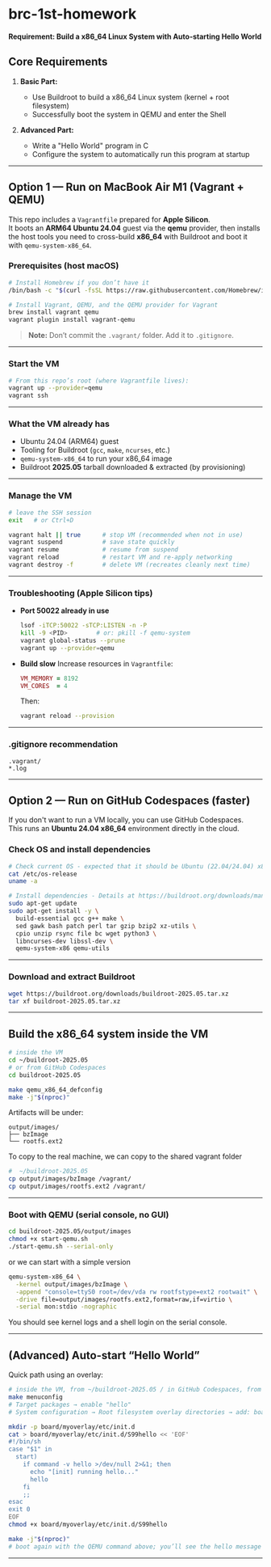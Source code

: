 # brc-1st-homework

**Requirement: Build a x86_64 Linux System with Auto-starting Hello World**

## Core Requirements

1. **Basic Part:**

   - Use Buildroot to build a x86_64 Linux system (kernel + root filesystem)
   - Successfully boot the system in QEMU and enter the Shell

2. **Advanced Part:**
   - Write a "Hello World" program in C
   - Configure the system to automatically run this program at startup

---

## Option 1 — Run on MacBook Air M1 (Vagrant + QEMU)

This repo includes a `Vagrantfile` prepared for **Apple Silicon**.  
It boots an **ARM64 Ubuntu 24.04** guest via the **qemu** provider, then installs the host tools you need to cross-build **x86_64** with Buildroot and boot it with `qemu-system-x86_64`.

### Prerequisites (host macOS)

```bash
# Install Homebrew if you don’t have it
/bin/bash -c "$(curl -fsSL https://raw.githubusercontent.com/Homebrew/install/HEAD/install.sh)"

# Install Vagrant, QEMU, and the QEMU provider for Vagrant
brew install vagrant qemu
vagrant plugin install vagrant-qemu
```

> **Note:** Don’t commit the `.vagrant/` folder. Add it to `.gitignore`.

---

### Start the VM

```bash
# From this repo’s root (where Vagrantfile lives):
vagrant up --provider=qemu
vagrant ssh
```

---

### What the VM already has

- Ubuntu 24.04 (ARM64) guest
- Tooling for Buildroot (`gcc`, `make`, `ncurses`, etc.)
- `qemu-system-x86_64` to run your x86_64 image
- Buildroot **2025.05** tarball downloaded & extracted (by provisioning)

---

### Manage the VM

```bash
# leave the SSH session
exit   # or Ctrl+D

vagrant halt || true      # stop VM (recommended when not in use)
vagrant suspend           # save state quickly
vagrant resume            # resume from suspend
vagrant reload            # restart VM and re-apply networking
vagrant destroy -f        # delete VM (recreates cleanly next time)
```

---

### Troubleshooting (Apple Silicon tips)

- **Port 50022 already in use**

  ```bash
  lsof -iTCP:50022 -sTCP:LISTEN -n -P
  kill -9 <PID>        # or: pkill -f qemu-system
  vagrant global-status --prune
  vagrant up --provider=qemu
  ```

- **Build slow**
  Increase resources in `Vagrantfile`:
  ```ruby
  VM_MEMORY = 8192
  VM_CORES  = 4
  ```
  Then:
  ```bash
  vagrant reload --provision
  ```

---

### .gitignore recommendation

```gitignore
.vagrant/
*.log
```

---

## Option 2 — Run on GitHub Codespaces (faster)

If you don't want to run a VM locally, you can use GitHub Codespaces.  
This runs an **Ubuntu 24.04 x86_64** environment directly in the cloud.

### Check OS and install dependencies

```bash
# Check current OS - expected that it should be Ubuntu (22.04/24.04) x86_64.
cat /etc/os-release
uname -a

# Install dependencies - Details at https://buildroot.org/downloads/manual/manual.html#requirement
sudo apt-get update
sudo apt-get install -y \
  build-essential gcc g++ make \
  sed gawk bash patch perl tar gzip bzip2 xz-utils \
  cpio unzip rsync file bc wget python3 \
  libncurses-dev libssl-dev \
  qemu-system-x86 qemu-utils
```

---

### Download and extract Buildroot

```bash
wget https://buildroot.org/downloads/buildroot-2025.05.tar.xz
tar xf buildroot-2025.05.tar.xz
```

---

## Build the x86_64 system inside the VM

```bash
# inside the VM
cd ~/buildroot-2025.05
# or from GitHub Codespaces
cd buildroot-2025.05

make qemu_x86_64_defconfig
make -j"$(nproc)"
```

Artifacts will be under:

```
output/images/
├── bzImage
└── rootfs.ext2
```

To copy to the real machine, we can copy to the shared vagrant folder

```bash
#  ~/buildroot-2025.05
cp output/images/bzImage /vagrant/
cp output/images/rootfs.ext2 /vagrant/
```

---

### Boot with QEMU (serial console, no GUI)

```bash
cd buildroot-2025.05/output/images
chmod +x start-qemu.sh
./start-qemu.sh --serial-only
```

or we can start with a simple version

```bash
qemu-system-x86_64 \
  -kernel output/images/bzImage \
  -append "console=ttyS0 root=/dev/vda rw rootfstype=ext2 rootwait" \
  -drive file=output/images/rootfs.ext2,format=raw,if=virtio \
  -serial mon:stdio -nographic
```

You should see kernel logs and a shell login on the serial console.

---

## (Advanced) Auto-start “Hello World”

Quick path using an overlay:

```bash
# inside the VM, from ~/buildroot-2025.05 / in GitHub Codespaces, from buildroot-2025.05
make menuconfig
# Target packages → enable "hello"
# System configuration → Root filesystem overlay directories → add: board/myoverlay

mkdir -p board/myoverlay/etc/init.d
cat > board/myoverlay/etc/init.d/S99hello << 'EOF'
#!/bin/sh
case "$1" in
  start)
    if command -v hello >/dev/null 2>&1; then
      echo "[init] running hello..."
      hello
    fi
    ;;
esac
exit 0
EOF
chmod +x board/myoverlay/etc/init.d/S99hello

make -j"$(nproc)"
# boot again with the QEMU command above; you’ll see the hello message at boot
```

---
